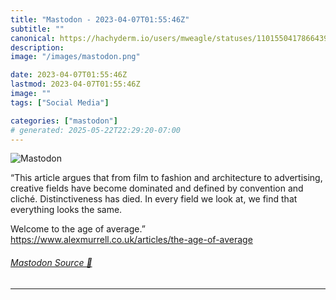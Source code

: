```yaml
---
title: "Mastodon - 2023-04-07T01:55:46Z"
subtitle: ""
canonical: https://hachyderm.io/users/mweagle/statuses/110155041786643976
description:
image: "/images/mastodon.png"

date: 2023-04-07T01:55:46Z
lastmod: 2023-04-07T01:55:46Z
image: ""
tags: ["Social Media"]

categories: ["mastodon"]
# generated: 2025-05-22T22:29:20-07:00
---
```

![Mastodon](/images/mastodon.png)

<p>“This article argues that from film to fashion and architecture to advertising, creative fields have become dominated and defined by convention and cliché. Distinctiveness has died. In every field we look at, we find that everything looks the same.</p><p>Welcome to the age of average.”<br /><a href="https://www.alexmurrell.co.uk/articles/the-age-of-average" target="_blank" rel="nofollow noopener noreferrer" translate="no"><span class="invisible">https://www.</span><span class="ellipsis">alexmurrell.co.uk/articles/the</span><span class="invisible">-age-of-average</span></a></p>


###### [Mastodon Source 🐘](https://hachyderm.io/@mweagle/110155041786643976)

___
